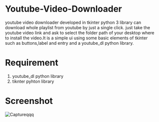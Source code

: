 # Youtube-Video-Downloader
youtube video downloader developed in tkinter python 3 library can download whole playlist from youtube by just a single click. just take the youtube video link and ask to select the folder path of your desktop where to install the video.It is a simple ui using some basic elements of tkinter such as buttons,label and entry and a youtube_dl python library.

# Requirement
1. youtube_dl python library
2. tiknter pyhton library

# Screenshot
![Captureqqq](https://user-images.githubusercontent.com/51095961/58986105-563e2d80-87fa-11e9-8265-a7411a9fba05.PNG)
